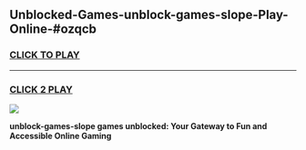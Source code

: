 
## Unblocked-Games-unblock-games-slope-Play-Online-#ozqcb
<h3>
<a href="https://premium.freeplayer.one?title=unblock-games-slope&ref=27F">CLICK TO PLAY</a></h3>
<hr>

<h3>
<a href="https://premium.freeplayer.one?title=unblock-games-slope&ref=27F">CLICK 2 PLAY</a>
  
</h3>

<a href="https://premium.freeplayer.one?title=unblock-games-slope&ref=27F"><img src="https://clearcache.store/games.png"></a>


**unblock-games-slope games unblocked: Your Gateway to Fun and Accessible Online Gaming**
